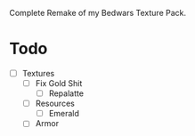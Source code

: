 Complete Remake of my Bedwars Texture Pack.

# Todo

- [ ] Textures
    - [ ] Fix Gold Shit
        - [ ] Repalatte
    - [ ] Resources
        - [ ] Emerald
    - [ ] Armor
